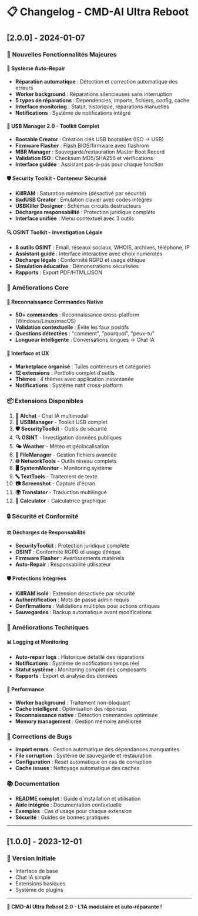 # 📋 Changelog - CMD-AI Ultra Reboot

## [2.0.0] - 2024-01-07

### 🚀 **Nouvelles Fonctionnalités Majeures**

#### **🔧 Système Auto-Repair**
- **Réparation automatique** : Détection et correction automatique des erreurs
- **Worker background** : Réparations silencieuses sans interruption
- **5 types de réparations** : Dependencies, imports, fichiers, config, cache
- **Interface monitoring** : Statut, historique, réparations manuelles
- **Notifications** : Système de notifications intégré

#### **💾 USB Manager 2.0 - Toolkit Complet**
- **Bootable Creator** : Création clés USB bootables (ISO → USB)
- **Firmware Flasher** : Flash BIOS/firmware avec flashrom
- **MBR Manager** : Sauvegarde/restauration Master Boot Record
- **Validation ISO** : Checksum MD5/SHA256 et vérifications
- **Interface guidée** : Assistant pas-à-pas pour chaque fonction

#### **🛡️ Security Toolkit - Conteneur Sécurisé**
- **KillRAM** : Saturation mémoire (désactivé par sécurité)
- **BadUSB Creator** : Émulation clavier avec codes intégrés
- **USBKiller Designer** : Schémas circuits destructeurs
- **Décharges responsabilité** : Protection juridique complète
- **Interface unifiée** : Menu contextuel avec 3 outils

#### **🔍 OSINT Toolkit - Investigation Légale**
- **8 outils OSINT** : Email, réseaux sociaux, WHOIS, archives, téléphone, IP
- **Assistant guidé** : Interface interactive avec choix numérotés
- **Décharge légale** : Conformité RGPD et usage éthique
- **Simulation éducative** : Démonstrations sécurisées
- **Rapports** : Export PDF/HTML/JSON

### 🔧 **Améliorations Core**

#### **🧠 Reconnaissance Commandes Native**
- **50+ commandes** : Reconnaissance cross-platform (Windows/Linux/macOS)
- **Validation contextuelle** : Évite les faux positifs
- **Questions détectées** : "comment", "pourquoi", "peux-tu"
- **Longueur intelligente** : Conversations longues → Chat IA

#### **🎨 Interface et UX**
- **Marketplace organisé** : Tuiles conteneurs et catégories
- **12 extensions** : Portfolio complet d'outils
- **Thèmes** : 4 thèmes avec application instantanée
- **Notifications** : Système natif cross-platform

### 📦 **Extensions Disponibles**

1. **🤖 AIchat** - Chat IA multimodal
2. **💾 USBManager** - Toolkit USB complet
3. **🛡️ SecurityToolkit** - Outils de sécurité
4. **🔍 OSINT** - Investigation données publiques
5. **🌤️ Weather** - Météo et géolocalisation
6. **📁 FileManager** - Gestion fichiers avancée
7. **🌐 NetworkTools** - Outils réseau complets
8. **🖥️ SystemMonitor** - Monitoring système
9. **🔤 TextTools** - Traitement de texte
10. **📷 Screenshot** - Capture d'écran
11. **🌍 Translator** - Traduction multilingue
12. **🧮 Calculator** - Calculatrice graphique

### 🔒 **Sécurité et Conformité**

#### **⚖️ Décharges de Responsabilité**
- **SecurityToolkit** : Protection juridique complète
- **OSINT** : Conformité RGPD et usage éthique
- **Firmware Flasher** : Avertissements matériels
- **Auto-Repair** : Responsabilité utilisateur

#### **🛡️ Protections Intégrées**
- **KillRAM isolé** : Extension désactivée par sécurité
- **Authentification** : Mots de passe admin requis
- **Confirmations** : Validations multiples pour actions critiques
- **Sauvegardes** : Backup automatique avant modifications

### 🔧 **Améliorations Techniques**

#### **📊 Logging et Monitoring**
- **Auto-repair logs** : Historique détaillé des réparations
- **Notifications** : Système de notifications temps réel
- **Statut système** : Monitoring complet des composants
- **Rapports** : Export et analyse des données

#### **🎯 Performance**
- **Worker background** : Traitement non-bloquant
- **Cache intelligent** : Optimisation des réponses
- **Reconnaissance native** : Détection commandes optimisée
- **Memory management** : Gestion mémoire améliorée

### 🐛 **Corrections de Bugs**

- **Import errors** : Gestion automatique des dépendances manquantes
- **File corruption** : Système de sauvegarde et restauration
- **Configuration** : Reset automatique en cas de corruption
- **Cache issues** : Nettoyage automatique des caches

### 📚 **Documentation**

- **README complet** : Guide d'installation et utilisation
- **Aide intégrée** : Documentation contextuelle
- **Exemples** : Cas d'usage pour chaque extension
- **Sécurité** : Guides de bonnes pratiques

---

## [1.0.0] - 2023-12-01

### 🎉 **Version Initiale**
- Interface de base
- Chat IA simple
- Extensions basiques
- Système de plugins

---

**🚀 CMD-AI Ultra Reboot 2.0 - L'IA modulaire et auto-réparante !**